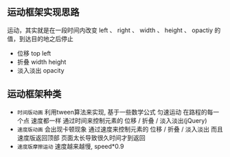 ## 运动框架实现思路
运动，其实就是在一段时间内改变 left 、 right 、 width 、 height 、 opactiy 的值，到达目的地之后停止

* 位移 top left
* 折叠 width height
* 淡入淡出 opacity

## 运动框架种类
 
* `时间版动画` 利用tween算法来实现, 基于一些数学公式 匀速运动 在路程的每一个点 速度都一样  通过时间来控制元素的 位移 / 折叠 / 淡入淡出(jQuery)
* `速度版动画` 会出现卡顿现象  通过速度来控制元素的 位移 / 折叠 / 淡入淡出 而且速度版返回顶部 
    页面太长导致很久时间才到返回
* `速度版摩擦运动` 速度越来越慢, speed*0.9
 